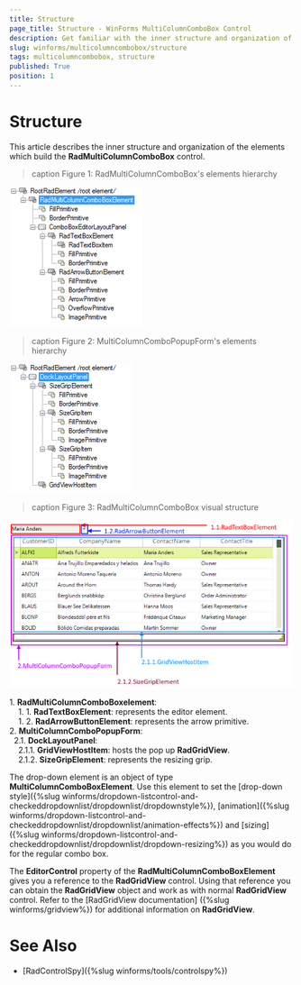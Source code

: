 ```yaml
---
title: Structure
page_title: Structure - WinForms MultiColumnComboBox Control
description: Get familiar with the inner structure and organization of the elements which build the WinForms MultiColumnComboBox.
slug: winforms/multicolumncombobox/structure
tags: multicolumncombobox, structure
published: True
position: 1 
---
```


# Structure

This article describes the inner structure and organization of the elements which build the **RadMultiColumnComboBox** control.

>caption Figure 1: RadMultiColumnComboBox's elements hierarchy

![multicolumncombobox-structure 001](images/multicolumncombobox-structure001.png)

>caption Figure 2: MultiColumnComboPopupForm's elements hierarchy

![multicolumncombobox-structure 002](images/multicolumncombobox-structure002.png)
        
>caption Figure 3: RadMultiColumnComboBox visual structure

![multicolumncombobox-structure 003](images/multicolumncombobox-structure003.png)

1\. **RadMultiColumnComboBoxelement**:    
&nbsp;&nbsp;&nbsp;&nbsp;1\. 1\. **RadTextBoxElement**: represents the editor element.   
&nbsp;&nbsp;&nbsp;&nbsp;1\. 2\. **RadArrowButtonElement**: represents the arrow primitive.  
2\. **MultiColumnComboPopupForm**:        
&nbsp;&nbsp;2\.1\. **DockLayoutPanel**:    
&nbsp;&nbsp;&nbsp;&nbsp;2\.1\.1\. **GridViewHostItem**: hosts the pop up **RadGridView**.   
&nbsp;&nbsp;&nbsp;&nbsp;2\.1\.2\. **SizeGripElement**: represents the resizing grip.

The drop-down element is an object of type __MultiColumnComboBoxElement__. Use this element to set the [drop-down style]({%slug winforms/dropdown-listcontrol-and-checkeddropdownlist/dropdownlist/dropdownstyle%}), [animation]({%slug winforms/dropdown-listcontrol-and-checkeddropdownlist/dropdownlist/animation-effects%}) and [sizing]({%slug winforms/dropdown-listcontrol-and-checkeddropdownlist/dropdownlist/dropdown-resizing%}) as you would do for the regular combo box.  

The __EditorControl__ property of the __RadMultiColumnComboBoxElement__ gives you a reference to the __RadGridView__ control. Using that reference you can obtain the **RadGridView** object and work as with normal **RadGridView** control. Refer to the [RadGridView documentation] ({%slug winforms/gridview%}) for additional information on **RadGridView**.

# See Also

* [RadControlSpy]({%slug winforms/tools/controlspy%})




